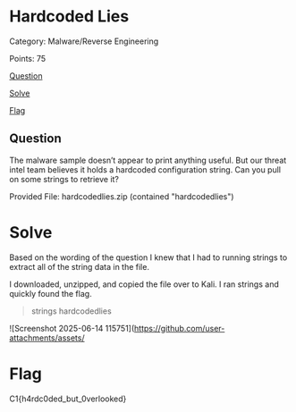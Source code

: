# Hardcoded Lies

Category: Malware/Reverse Engineering

Points: 75

[Question](#Question)

[Solve](#Solve)

[Flag](#Flag)

## Question 
The malware sample doesn’t appear to print anything useful. But our threat intel team believes it holds a hardcoded configuration string. Can you pull on some strings to retrieve it?

Provided File: hardcodedlies.zip (contained "hardcodedlies")

# Solve

Based on the wording of the question I knew that I had to running strings to extract all of the string data in the file.

I downloaded, unzipped, and copied the file over to Kali. I ran strings and quickly found the flag.

> strings hardcodedlies

![Screenshot 2025-06-14 115751](https://github.com/user-attachments/assets/

# Flag
C1{h4rdc0ded_but_0verlooked}
